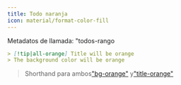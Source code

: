 ```yaml
---
title: Todo naranja
icon: material/format-color-fill
---
```


Metadatos de llamada: "todos-rango

```md
> [!tip|all-orange] Title will be orange
> The background color will be orange
```
> Shorthand para ambos["bg-orange"](../bg-styling/page-8.md)
> y["title-orange"](../title-styling/page-8.md)

